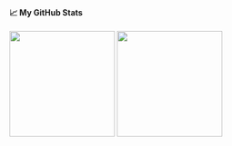 #### &#x1f4c8; My GitHub Stats

<img align="center" src="https://github-readme-stats-one-bice.vercel.app/api?username=digifactLibrary&count_private=true&theme=tokyonight&show_icons=true&include_all_commits=true&role=OWNER,ORGANIZATION_MEMBER,COLLABORATOR" height="185px" /> <img align="center" src="https://github-readme-stats-one-bice.vercel.app/api/top-langs/?username=digifactLibrary&layout=compact&langs_count=8&theme=tokyonight&role=OWNER,COLLABORATOR" height="185px" />
